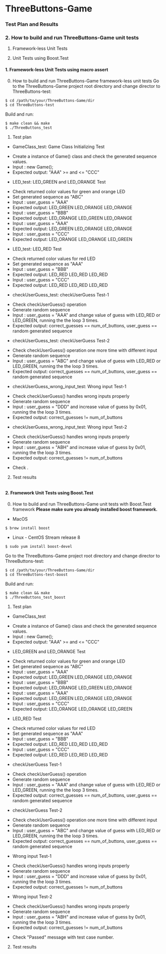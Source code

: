 # ThreeButtons-Game
### Test Plan and Results

### 2. How to build and run ThreeButtons-Game __unit tests__
1) Framework-less Unit Tests

2) Unit Tests using Boost.Test


#### 1. Framework-less Unit Tests using macro assert
0) How to build and run ThreeButtons-Game framework-less unit tests
Go to the ThreeButtons-Game project root directory and change director to ThreeButtons-test:
```
$ cd /path/to/your/ThreeButtons-Game/dir
$ cd ThreeButtons-test
```
Build and run:
```
$ make clean && make
$ ./ThreeButtons_test
```

1) Test plan

- GameClass_test: Game Class Initializing Test
* Create a instance of Game() class and check the generated sequence values.
* Input : new Game();
* Expected output: "AAA" >= and <= "CCC"

- LED_test: LED_GREEN and LED_ORANGE Test
* Check returned color values for green and orange LED
* Set generated sequence as "ABC"
* Input : user_guess = "AAA"
* Expected output: LED_GREEN LED_ORANGE LED_ORANGE
* Input : user_guess = "BBB"
* Expected output: LED_ORANGE LED_GREEN LED_ORANGE
* Input : user_guess = "AAA"
* Expected output: LED_GREEN LED_ORANGE LED_ORANGE
* Input : user_guess = "CCC"
* Expected output: LED_ORANGE LED_ORANGE LED_GREEN

- LED_test: LED_RED Test
* Check returned color values for red LED
* Set generated sequence as "AAA"
* Input : user_guess = "BBB"
* Expected output: LED_RED LED_RED LED_RED
* Input : user_guess = "CCC"
* Expected output: LED_RED LED_RED LED_RED

- checkUserGuess_test: checkUserGuess Test-1
* Check checkUserGuess() operation
* Generate random sequence
* Input : user_guess = "AAA" and change value of guess with LED_RED or LED_GREEN, running the the loop 3 times.
* Expected output: correct_guesses == num_of_buttons, user_guess == random generated sequence

- checkUserGuess_test: checkUserGuess Test-2
* Check checkUserGuess() operation one more time with different input
* Generate random sequence
* Input : user_guess = "ABC" and change value of guess with LED_RED or LED_GREEN, running the the loop 3 times.
* Expected output: correct_guesses == num_of_buttons, user_guess == random generated sequence

- checkUserGuess_wrong_input_test: Wrong input Test-1
* Check checkUserGuess() handles wrong inputs properly
* Generate random sequence
* Input : user_guess = "DDD" and increase value of guess by 0x01, running the the loop 3 times.
* Expected output: correct_guesses != num_of_buttons

- checkUserGuess_wrong_input_test: Wrong input Test-2
* Check checkUserGuess() handles wrong inputs properly
* Generate random sequence
* Input : user_guess = "ABH" and increase value of guess by 0x01, running the the loop 3 times.
* Expected output: correct_guesses != num_of_buttons

- Check .

2) Test results
```

```

#### 2. Framework Unit Tests using Boost.Test
0) How to build and run ThreeButtons-Game unit tests with Boost.Test framework
__Please make sure you already installed boost framework.__
* MacOS
```
$ brew install boost
```
* Linux - CentOS Stream release 8
```
$ sudo yum install boost-devel
```
Go to the ThreeButtons-Game project root directory and change director to ThreeButtons-test:
```
$ cd /path/to/your/ThreeButtons-Game/dir
$ cd ThreeButtons-test-boost
```
Build and run:
```
$ make clean && make
$ ./ThreeButtons_test_boost
```

1) Test plan

- GameClass_test
* Create a instance of Game() class and check the generated sequence values.
* Input : new Game();
* Expected output: "AAA" >= and <= "CCC"

- LED_GREEN and LED_ORANGE Test
* Check returned color values for green and orange LED
* Set generated sequence as "ABC"
* Input : user_guess = "AAA"
* Expected output: LED_GREEN LED_ORANGE LED_ORANGE
* Input : user_guess = "BBB"
* Expected output: LED_ORANGE LED_GREEN LED_ORANGE
* Input : user_guess = "AAA"
* Expected output: LED_GREEN LED_ORANGE LED_ORANGE
* Input : user_guess = "CCC"
* Expected output: LED_ORANGE LED_ORANGE LED_GREEN

- LED_RED Test
* Check returned color values for red LED
* Set generated sequence as "AAA"
* Input : user_guess = "BBB"
* Expected output: LED_RED LED_RED LED_RED
* Input : user_guess = "CCC"
* Expected output: LED_RED LED_RED LED_RED

- checkUserGuess Test-1
* Check checkUserGuess() operation
* Generate random sequence
* Input : user_guess = "AAA" and change value of guess with LED_RED or LED_GREEN, running the the loop 3 times.
* Expected output: correct_guesses == num_of_buttons, user_guess == random generated sequence

- checkUserGuess Test-2
* Check checkUserGuess() operation one more time with different input
* Generate random sequence
* Input : user_guess = "ABC" and change value of guess with LED_RED or LED_GREEN, running the the loop 3 times.
* Expected output: correct_guesses == num_of_buttons, user_guess == random generated sequence

- Wrong input Test-1
* Check checkUserGuess() handles wrong inputs properly
* Generate random sequence
* Input : user_guess = "DDD" and increase value of guess by 0x01, running the the loop 3 times.
* Expected output: correct_guesses != num_of_buttons

- Wrong input Test-2
* Check checkUserGuess() handles wrong inputs properly
* Generate random sequence
* Input : user_guess = "ABH" and increase value of guess by 0x01, running the the loop 3 times.
* Expected output: correct_guesses != num_of_buttons

- Check "Passed" message with test case number.

2) Test results
